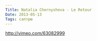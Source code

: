 ```yaml
---
Title: Natalia Chernysheva - Le Retour
Date: 2013-05-13
Tags: саптрю
---
```


http://vimeo.com/63082999
